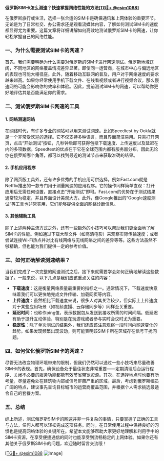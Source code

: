 **俄罗斯SIM卡怎么测速？快速掌握网络性能的方法[[TG💪+ @esim1088](https://t.me/s/esim1088)]**

在俄罗斯旅行或生活，选择一张合适的SIM卡是确保通讯和上网体验的重要环节。无论是为了日常社交、办公需求还是观看流媒体内容，了解如何测试SIM卡的速度都显得尤为重要。这篇文章将详细讲解如何高效地测试俄罗斯SIM卡的网速，让你轻松掌握自己的网络性能。

### 一、为什么需要测试SIM卡的网速？

首先，我们需要明确为什么需要对俄罗斯的SIM卡进行网速测试。俄罗斯地域辽阔，不同地区的网络覆盖情况差异显著。即使同一运营商，在城市中心与偏远地区的表现也可能大相径庭。此外，随着移动互联网的普及，用户对于网络速度的要求越来越高。如果你经常使用手机下载文件、在线看视频或者进行视频会议，那么慢速网络可能会影响你的效率和体验。因此，提前测试SIM卡的网速，可以帮助你更好地评估其是否能满足你的需求。

### 二、测试俄罗斯SIM卡网速的工具

#### 1. 网络测速网站

在网络时代，有许多专业的网站可以用来测试网速。比如Speedtest by Ookla就是一个非常受欢迎的选择。它不仅支持多种语言，而且界面简洁易用。只需打开网页，点击“开始测试”按钮，几秒钟后即可获得包括下载速度、上传速度以及延迟在内的多项数据。Speedtest的优点在于它在全球范围内都有服务器分布，因此无论你在俄罗斯哪个角落，都可以找到最近的测试节点来获取准确的结果。

#### 2. 手机应用程序

除了网页版工具外，还有许多优秀的手机应用可供选择。例如Fast.com就是Netflix推出的一款专门用于测量网速的应用程序。它的操作同样简单直观：打开应用后无需任何设置，直接点击“开始测试”即可。Fast.com的优势在于测试结果通常较为稳定，并且界面设计美观大方。此外，像Google推出的“Google速度测试”等工具也非常实用，它们能够提供全面的网络诊断信息。

#### 3. 其他辅助工具

除了上述两种主流方式之外，还有一些额外的小技巧可以帮助我们更全面地了解SIM卡的性能。例如通过下载大型文件（如高清电影）来观察实际传输速度；或者尝试连接Wi-Fi热点并对比有线网络与无线网络之间的差异等等。这些方法虽然不够精确，但也能为我们提供一定的参考价值。

### 三、如何正确解读测速结果？

当我们完成了一次完整的网速测试之后，接下来就需要学会如何正确地解读这些数据了。一般来说，以下几点是我们应该重点关注的内容：

- **下载速度**：这是衡量网络质量最重要的指标之一。通常情况下，下载速度快意味着我们可以更快地完成文件传输、加载网页等内容。
- **上传速度**：虽然相比下载速度来说，很多人对其关注较少，但实际上上传速度对于某些应用场景（如视频直播、云存储同步等）同样至关重要。
- **延迟时间**：也称作ping值，表示数据包从发送到接收所需的时间间隔。低延迟有助于提升互动体验，特别是在玩游戏或者参与实时会议时尤为重要。
- **稳定性**：除了单次测试的结果外，我们还应该注意观察一段时间内网速变化的趋势。如果发现频繁出现波动，则可能表明该SIM卡所在区域存在信号干扰问题。

### 四、如何优化俄罗斯SIM卡的网速？

尽管无法改变物理环境带来的限制，但我们仍然可以通过一些小技巧来尽量改善SIM卡的表现。首先，确保设备处于最佳状态非常重要——定期清理后台运行程序、关闭不必要的服务功能都能有效节省带宽资源。其次，在选择地点时也要有所考量，尽量避免处在建筑物内部或信号屏蔽严重的区域。最后，考虑到俄罗斯幅员广阔的特点，建议事先查询目标城市的运营商覆盖范围，并根据个人需求挑选最适合自己的套餐方案。

### 五、总结

综上所述，测试俄罗斯SIM卡的网速并非一件复杂的事情，只要掌握了正确的工具与方法，任何人都可以轻松完成这项任务。同时，在日常使用过程中保持良好的习惯也是提高网络体验的关键所在。希望本文能够帮助大家更好地理解和利用手中的SIM卡资源，在享受便捷通信的同时也能享受到流畅稳定的上网体验。如果你还有其他关于俄罗斯SIM卡的问题，欢迎随时留言交流哦！

[[TG💪+ @esim1088](https://t.me/s/esim1088) ![Image](https://i.postimg.cc/4NQfJmqS/Snipaste-2025-05-13-00-14-12.png)]